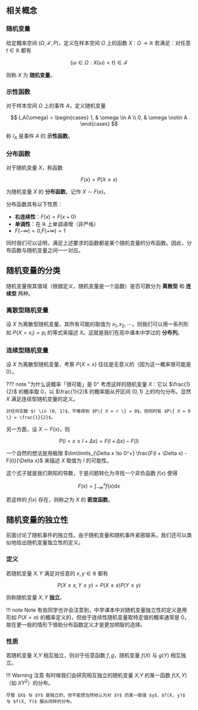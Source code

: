 ## 相关概念

### 随机变量

给定概率空间 $(\Omega, \mathcal{F}, P)$，定义在样本空间 $\Omega$ 上的函数 $X : \Omega \to \mathbb{R}$ 若满足：对任意 $t \in \mathbb{R}$ 都有

$$
\{ \omega \in \Omega : X(\omega) < t \} \in \mathcal{F}
$$

则称 $X$ 为 **随机变量**。

### 示性函数

对于样本空间 $\Omega$ 上的事件 $A$，定义随机变量

$$
I_A(\omega) = \begin{cases}
    1, & \omega \in A \\
    0, & \omega \notin A
\end{cases}
$$

称 $I_A$ 是事件 $A$ 的 **示性函数**。

### 分布函数

对于随机变量 $X$，称函数

$$
F(x) = P( X \leq x )
$$

为随机变量 $X$ 的 **分布函数**。记作 $X \sim F(x)$。

分布函数具有以下性质：

- **右连续性**：$F(x) = F(x + 0)$
- **单调性**：在 $\mathbb{R}$ 上单调递增（非严格）
- $F(-\infty) = 0$,$F(+\infty) = 1$

同时我们可以证明，满足上述要求的函数都是某个随机变量的分布函数。因此，分布函数与随机变量之间一一对应。

## 随机变量的分类

随机变量按其值域（根据定义，随机变量是一个函数）是否可数分为 **离散型** 和 **连续型** 两种。

### 离散型随机变量

设 $X$ 为离散型随机变量，其所有可能的取值为 $x_1, x_2, \cdots$，则我们可以用一系列形如 $P\{ X = x_i \} = p_i$ 的等式来描述 $X$。这就是我们在高中课本中学过的 **分布列**。

### 连续型随机变量

设 $X$ 为离散型随机变量，考察 $P\{ X = x \}$ 往往是无意义的（因为这一概率很可能是 $0$）。

??? note "为什么说概率「很可能」是 $0$"
    考虑这样的随机变量 $X$：它以 $\frac{1}{2}$ 的概率取 $0$，以 $\frac{1}{2}$ 的概率服从开区间 $(0, 1)$ 上的均匀分布。显然 $X$ 满足连续型随机变量的定义。
    
    对任何实数 $r \in (0, 1)$，不难得到 $P\{ X = r \} = 0$，但同时有 $P\{ X = 0 \} = \frac{1}{2}$。

另一方面，设 $X \sim F(x)$，则

$$
P( l < x \leq l + \Delta x ) = F(l + \Delta x) - F(l)
$$

一个自然的想法是用极限 $\lim\limits_{\Delta x \to 0^+} \frac{F(l + \Delta x) - F(l)}{\Delta x}$ 来描述 $X$ 取值为 $l$ 的可能性。

这个式子就是我们熟知的导数，于是问题转化为寻找一个非负函数 $f(x)$ 使得

$$
F(x) = \int_{-\infty}^{x} f(x) \text{d} x
$$

若这样的 $f(x)$ 存在，则称之为 $X$ 的 **密度函数**。

## 随机变量的独立性

前面讨论了随机事件的独立性。由于随机变量和随机事件紧密联系，我们还可以类似地给出随机变量独立性的定义。

### 定义

若随机变量 $X, Y$ 满足对任意的 $x, y \in \mathbb{R}$ 都有

$$
P( X \leq x, Y \leq y ) = P( X \leq x ) P( Y \leq y )
$$

则称随机变量 $X, Y$  **独立**。

!!! note Note
    有些同学也许会注意到，中学课本中对随机变量独立性的定义是用形如 $P(X = \alpha)$ 的概率定义的，但由于连续性随机变量取特定值的概率通常是 $0$，故在更一般的情形下借助分布函数定义才是更加明智的选择。

### 性质

若随机变量 $X$,$Y$ 相互独立，则对于任意函数 $f, g$，随机变量 $f(X)$ 与 $g(Y)$ 相互独立。

!!! Warning 注意
    有时候我们会研究相互独立的随机变量 $X$,$Y$ 的某一函数 $f(X, Y)$（如 $XY^2$）的分布。
    
    尽管 $X$ 与 $Y$ 是独立的，但不能想当然地认为对 $Y$ 的某一取值 $y$，$f(X, y)$ 与 $f(X, Y)$ 服从同样的分布。

